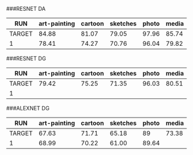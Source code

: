 ###RESNET DA
                    
 RUN |art-painting | cartoon | sketches | photo | media
------| -------------|-----------|---------  |------   |--------|
TARGET|84.88        |81.07      |79.05       |97.96    |85.74
1     |78.41           |  74.27      | 70.76     |96.04   |   79.82

###RESNET DG 
                    
 RUN |art-painting | cartoon | sketches | photo | media
------| -------------|-----------|---------  |------   |--------|
TARGET|79.42     |75.25     |71.35       |96.03    |80.51
1     |          |      |     |   |


###ALEXNET DG 
                    
 RUN |art-painting | cartoon | sketches | photo | media
------| -------------|-----------|---------  |------   |--------|
TARGET|67.63     |71.71     |65.18       |89    |73.38
1     |68.99           |  70.22      | 61.00     |89.64   |  



 